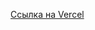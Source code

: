 [Ссылка на Vercel]([https://todo-app-fnou.vercel.app](https://todo-app-git-timer-kmaltseva1s-projects.vercel.app))
